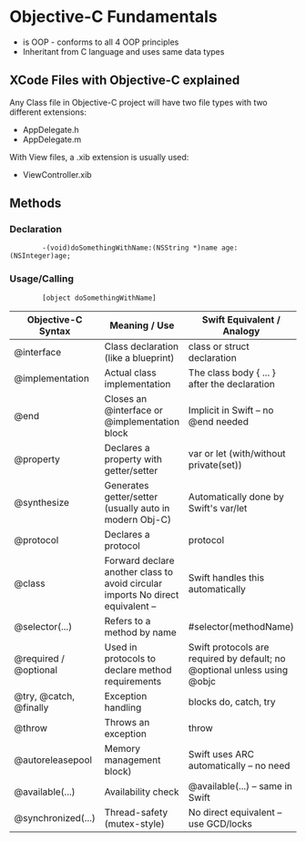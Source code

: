 # Objective-C Fundamentals
* is OOP - conforms to all 4 OOP principles
* Inheritant from C language and uses same data types

## XCode Files with Objective-C explained
Any Class file in Objective-C project will have two file types with two different extensions:
* AppDelegate.h
* AppDelegate.m

With View files, a .xib extension is usually used:
* ViewController.xib

## Methods
### Declaration
```objc
		-(void)doSomethingWithName:(NSString *)name age:(NSInteger)age;
```

### Usage/Calling
```objc
		[object doSomethingWithName]
```

| Objective-C Syntax | Meaning / Use | 	Swift Equivalent / Analogy |
|-|-|-|
| @interface | Class declaration (like a blueprint) | class or struct declaration |
| @implementation | Actual class implementation | The class body { ... } after the declaration |
| @end | Closes an @interface or @implementation block | Implicit in Swift – no @end needed |
| @property | Declares a property with getter/setter | var or let (with/without private(set)) |
| @synthesize | Generates getter/setter (usually auto in modern Obj-C) | Automatically done by Swift's var/let |
| @protocol | Declares a protocol |  protocol |
| @class | Forward declare another class to avoid circular imports	No direct equivalent – |  Swift handles this automatically |
| @selector(...) | Refers to a method by name |  #selector(methodName) |
| @required / @optional | Used in protocols to declare method requirements |  Swift protocols are required by default; no @optional unless using @objc |
| @try, @catch, @finally | Exception handling | blocks	do, catch, try |
| @throw | Throws an exception | throw |
| @autoreleasepool | Memory management block) | 	Swift uses ARC automatically – no need |
| @available(...) | Availability check | 		@available(...) – same in Swift |
| @synchronized(...) | Thread-safety (mutex-style) | No direct equivalent – use GCD/locks |

	 
		
		
		
		

	
		
		
		
	 
	
	
		
